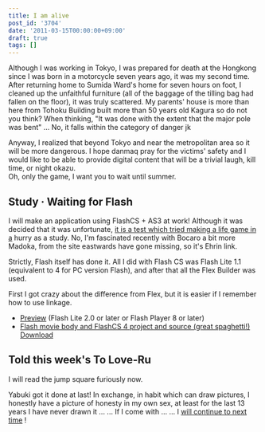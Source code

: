 ```yaml
---
title: I am alive
post_id: '3704'
date: '2011-03-15T00:00:00+09:00'
draft: true
tags: []
---
```


Although I was working in Tokyo, I was prepared for death at the Hongkong since I was born in a motorcycle seven years ago, it was my second time. After returning home to Sumida Ward's home for seven hours on foot, I cleaned up the unfaithful furniture (all of the baggage of the tilling bag had fallen on the floor), it was truly scattered. My parents' house is more than here from Tohoku Building built more than 50 years old Kagura so do not you think? When thinking, "It was done with the extent that the major pole was bent" ... No, it falls within the category of danger jk

Anyway, I realized that beyond Tokyo and near the metropolitan area so it will be more dangerous. I hope danmaq pray for the victims' safety and I would like to be able to provide digital content that will be a trivial laugh, kill time, or night okazu.  
Oh, only the game, I want you to wait until summer.

## Study · Waiting for Flash

I will make an application using FlashCS + AS3 at work! Although it was decided that it was unfortunate, [it is a test which tried making a life game in a](/lifegame.html) hurry as a study. No, I'm fascinated recently with Bocaro a bit more Madoka, from the site eastwards have gone missing, so it's Ehrin link.

Strictly, Flash itself has done it. All I did with Flash CS was Flash Lite 1.1 (equivalent to 4 for PC version Flash), and after that all the Flex Builder was used.

First I got crazy about the difference from Flex, but it is easier if I remember how to use linkage.

*   [Preview](/lifegame.html) (Flash Lite 2.0 or later or Flash Player 8 or later)
*   [Flash movie body and FlashCS 4 project and source (great spaghetti!) Download](/filez/app/lifegame.zip)

## Told this week's To Love-Ru

I will read the jump square furiously now.

Yabuki got it done at last! In exchange, in habit which can draw pictures, I honestly have a picture of honesty in my own sex, at least for the last 13 years I have never drawn it ... ... If I come with ... ... I [will continue to next time](../04/01-be-honest-to-oneself.md) !
